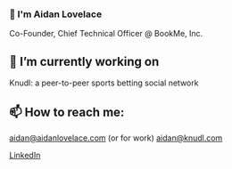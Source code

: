 ### 👋 I'm Aidan Lovelace
Co-Founder, Chief Technical Officer @ BookMe, Inc.

## 🔭 I’m currently working on
Knudl: a peer-to-peer sports betting social network

## 📫 How to reach me: 
aidan@aidanlovelace.com
(or for work) aidan@knudl.com

[LinkedIn](https://www.linkedin.com/in/aidan-lovelace-32797a1b8/)
